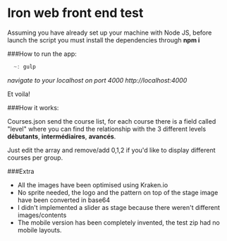 # Iron web front end test 

Assuming you have already set up your machine with Node JS, before launch the script you must install the dependencies through **npm i**

###How to run the app:

```javascript
  ~: gulp
```

_navigate to your localhost on port 4000 http://localhost:4000_

Et voila!

###How it works:

Courses.json send the course list, for each course there is a field called "level" where you can find the relationship with the 3 different levels **débutants**, **intermédiaires**, **avancés**.

Just edit the array and remove/add 0,1,2 if you'd like to display different courses per group.

###Extra

- All the images have been optimised using Kraken.io
- No sprite needed, the logo and the pattern on top of the stage image have been converted in base64
- I didn't implemented a slider as stage because there weren't different images/contents
- The mobile version has been completely invented, the test zip had no mobile layouts.
